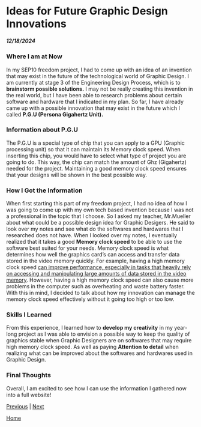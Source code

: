 # Ideas for Future Graphic Design Innovations
##### 12/18/2024

### Where I am at Now
In my SEP10 freedom project, I had to come up with an idea of an invention that may exist in the future of the technological world of Graphic Design. I am currently at stage 3 of the Engineering Design Process, which is to <strong>brainstorm possible solutions.</strong> I may not be really creating this invention in the real world, but I have been able to research problems about certain software and hardware that I indicated in my plan. So far, I have already came up with a possible innovation that may exist in the future which I called <strong>P.G.U (Persona Gigahertz Unit).</strong> 

### Information about P.G.U
The P.G.U is a special type of chip that you can apply to a GPU (Graphic processing unit) so that it can maintain its Memory clock speed. When inserting this chip, you would have to select what type of project you are going to do. This way, the chip can match the amount of Ghz (Gigahertz) needed for the project. Maintaining a good memory clock speed ensures that your designs will be shown in the best possible way.   

### How I Got the Information
When first starting this part of my freedom project, I had no idea of how I was going to come up with my own tech based invention because I was not a professional in the topic that I choose. So I asked my teacher, Mr.Mueller about what could be a possible design idea for Graphic Desigers. He said to look over my notes and see what do the softwares and hardwares that I researched does not have. When I looked over my notes, I eventually realized that it takes a good <strong>Memory clock speed</strong> to be able to use the software best suited for your needs. Memory clock speed is what determines how well the graphics card’s can access and transfer data stored in the video memory quickly. For example, having a high memory clock speed <a href="https://www.electronicshub.org/core-clock-vs-memory-clock/#:~:text=Ans%3A%20For%20most%20modern%20graphics,to%202000%20MHz%20or%20higher">can improve performance, especially in tasks that heavily rely on accessing and manipulating large amounts of data stored in the video memory</a>. However, having a high memory clock speed can also cause more problems in the computer such as overheating and waste battery faster. With this in mind, I decided to talk about how my innovation can manage the memory clock speed effectively without it going too high or too low. 

### Skills I Learned
From this experience, I learned how to <strong>develop my creativity</strong> in my year-long project as I was able to envision a possible way to keep the quality of graphics stable when Graphic Designers are on softwares that may require high memory clock speed. As well as paying <strong>Attention to detail</strong> when realizing what can be improved about the softwares and hardwares used in Graphic Design. 

### Final Thoughts 
Overall, I am excited to see how I can use the information I gathered now into a full website!


[Previous](entry02.md) | [Next](entry04.md)

[Home](../README.md)
